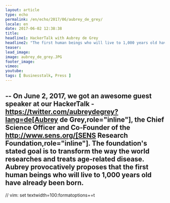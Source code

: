 ```yaml
---
layout: article
type: echo
permalink: /en/echo/2017/06/aubrey_de_grey/
locale: en
date: 2017-06-02 12:38:38
title:
headline1: HackerTalk with Aubrey de Grey
headline2: "The first human beings who will live to 1,000 years old have already been born"
teaser: 
lead_image:
image: aubrey_de_grey.JPG
footer_image:
vimeo: 
youtube:
tags: [ Businesstalk, Press ]
---
```


--
On June 2, 2017, we got an awesome guest speaker at our HackerTalk - https://twitter.com/aubreydegrey?lang=de[Aubrey de Grey,role="inline"], the Chief Science Officer and Co-Founder of the http://www.sens.org/[SENS Research Foundation,role="inline"]. The foundation's stated goal is to transform the way the world researches and treats age-related disease. Aubrey provocatively proposes that the first human beings who will live to 1,000 years old have already been born. 
--

// vim: set textwidth=100:formatoptions+=t
